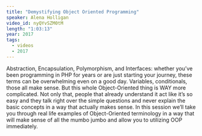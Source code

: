 ```yaml
---
title: "Demystifying Object Oriented Programming"
speaker: Alena Holligan
video_id: nyQYvSZM0tM
length: "1:03:13"
year: 2017
tags:
  - videos
  - 2017
---
```


Abstraction, Encapsulation, Polymorphism, and Interfaces: whether you’ve been programming in PHP for years or are just starting your journey, these terms can be overwhelming even on a good day. Variables, conditionals, those all make sense. But this whole Object-Oriented thing is WAY more complicated. Not only that, people that already understand it act like it’s so easy and they talk right over the simple questions and never explain the basic concepts in a way that actually makes sense. In this session we’ll take you through real life examples of Object-Oriented terminology in a way that will make sense of all the mumbo jumbo and allow you to utilizing OOP immediately.
